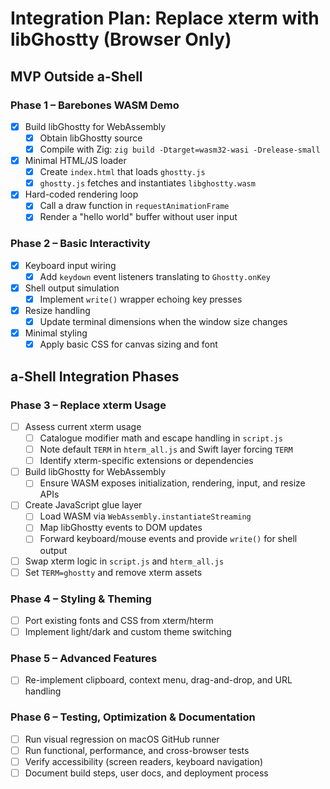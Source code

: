 # Integration Plan: Replace xterm with libGhostty (Browser Only)

## MVP Outside a-Shell

### Phase 1 – Barebones WASM Demo
- [x] Build libGhostty for WebAssembly
  - [x] Obtain libGhostty source
  - [x] Compile with Zig: `zig build -Dtarget=wasm32-wasi -Drelease-small`
- [x] Minimal HTML/JS loader
  - [x] Create `index.html` that loads `ghostty.js`
  - [x] `ghostty.js` fetches and instantiates `libghostty.wasm`
- [x] Hard-coded rendering loop
  - [x] Call a draw function in `requestAnimationFrame`
  - [x] Render a "hello world" buffer without user input

### Phase 2 – Basic Interactivity
- [x] Keyboard input wiring
  - [x] Add `keydown` event listeners translating to `Ghostty.onKey`
- [x] Shell output simulation
  - [x] Implement `write()` wrapper echoing key presses
- [x] Resize handling
  - [x] Update terminal dimensions when the window size changes
- [x] Minimal styling
  - [x] Apply basic CSS for canvas sizing and font

## a-Shell Integration Phases

### Phase 3 – Replace xterm Usage
- [ ] Assess current xterm usage
  - [ ] Catalogue modifier math and escape handling in `script.js`
  - [ ] Note default `TERM` in `hterm_all.js` and Swift layer forcing `TERM`
  - [ ] Identify xterm-specific extensions or dependencies
- [ ] Build libGhostty for WebAssembly
  - [ ] Ensure WASM exposes initialization, rendering, input, and resize APIs
- [ ] Create JavaScript glue layer
  - [ ] Load WASM via `WebAssembly.instantiateStreaming`
  - [ ] Map libGhostty events to DOM updates
  - [ ] Forward keyboard/mouse events and provide `write()` for shell output
- [ ] Swap xterm logic in `script.js` and `hterm_all.js`
- [ ] Set `TERM=ghostty` and remove xterm assets

### Phase 4 – Styling & Theming
- [ ] Port existing fonts and CSS from xterm/hterm
- [ ] Implement light/dark and custom theme switching

### Phase 5 – Advanced Features
- [ ] Re-implement clipboard, context menu, drag-and-drop, and URL handling

### Phase 6 – Testing, Optimization & Documentation
- [ ] Run visual regression on macOS GitHub runner
- [ ] Run functional, performance, and cross-browser tests
- [ ] Verify accessibility (screen readers, keyboard navigation)
- [ ] Document build steps, user docs, and deployment process
